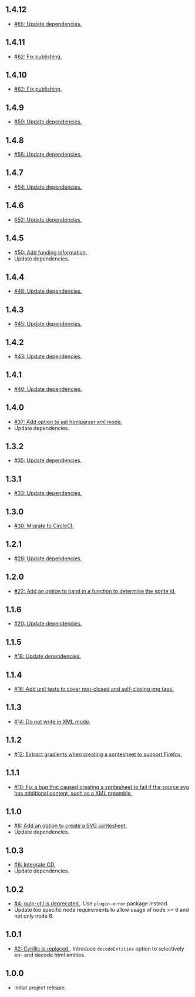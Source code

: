 ## 1.4.12
* [#65: Update dependencies.](https://github.com/haensl/gulp-embed-svg/issues/65)

## 1.4.11
* [#62: Fix publishing.](https://github.com/haensl/gulp-embed-svg/issues/62)

## 1.4.10
* [#62: Fix publishing.](https://github.com/haensl/gulp-embed-svg/issues/62)

## 1.4.9
* [#59: Update dependencies.](https://github.com/haensl/gulp-embed-svg/issues/59)

## 1.4.8
* [#56: Update dependencies.](https://github.com/haensl/gulp-embed-svg/issues/56)

## 1.4.7
* [#54: Update dependencies.](https://github.com/haensl/gulp-embed-svg/issues/54)

## 1.4.6
* [#52: Update dependencies.](https://github.com/haensl/gulp-embed-svg/issues/52)

## 1.4.5
* [#50: Add funding information.](https://github.com/haensl/gulp-embed-svg/issues/50)
* Update dependencies.

## 1.4.4
* [#48: Update dependencies.](https://github.com/haensl/gulp-embed-svg/issues/48)

## 1.4.3
* [#45: Update dependencies.](https://github.com/haensl/gulp-embed-svg/issues/45)

## 1.4.2
* [#43: Update dependencies.](https://github.com/haensl/gulp-embed-svg/issues/43)

## 1.4.1
* [#40: Update dependencies.](https://github.com/haensl/gulp-embed-svg/issues/40)

## 1.4.0
* [#37: Add option to set htmlparser xml mode.](https://github.com/haensl/gulp-embed-svg/issues/37)
* Update dependencies.

## 1.3.2
* [#35: Update dependencies.](https://github.com/haensl/gulp-embed-svg/issues/35)

## 1.3.1
* [#33: Update dependencies.](https://github.com/haensl/gulp-embed-svg/issues/33)

## 1.3.0
* [#30: Migrate to CircleCI.](https://github.com/haensl/gulp-embed-svg/issues/30)

## 1.2.1
* [#28: Update dependencies.](https://github.com/haensl/gulp-embed-svg/issues/28)

## 1.2.0
* [#22: Add an option to hand in a function to determine the sprite id.](https://github.com/haensl/gulp-embed-svg/issues/22)

## 1.1.6
* [#20: Update dependencies.](https://github.com/haensl/gulp-embed-svg/issues/20)

## 1.1.5
* [#18: Update dependencies.](https://github.com/haensl/gulp-embed-svg/issues/18)

## 1.1.4
* [#16: Add unit tests to cover non-closed and self-closing img tags.](https://github.com/haensl/gulp-embed-svg/issues/16)

## 1.1.3
* [#14: Do not write in XML mode.](https://github.com/haensl/gulp-embed-svg/issues/14)

## 1.1.2
* [#12: Extract gradients when creating a spritesheet to support Firefox.](https://github.com/haensl/gulp-embed-svg/issues/12)

## 1.1.1
* [#10: Fix a bug that caused creating a spritesheet to fail if the source svg has additional content, such as a XML preamble.](https://github.com/haensl/gulp-embed-svg/issues/10)

## 1.1.0
* [#8: Add an option to create a SVG spritesheet.](https://github.com/haensl/gulp-embed-svg/issues/8)
* Update dependencies.

## 1.0.3
* [#6: Integrate CD.](https://github.com/haensl/gulp-embed-svg/issues/6)
* Update dependencies.

## 1.0.2
* [#4: gulp-util is deprecated.](https://github.com/haensl/gulp-embed-svg/issues/4). Use `plugin-error` package instead.
* Update too specific node requirements to allow usage of node >= 6 and not only node 6.

## 1.0.1
* [#2: Cyrillic is replaced.](https://github.com/haensl/gulp-embed-svg/issues/2). Introduce `decodeEntities` option to selectively en- and decode html entities.

## 1.0.0
* Initial project release.
